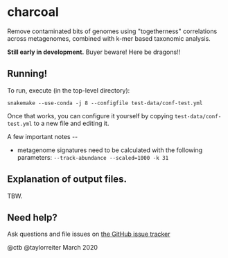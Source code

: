 # charcoal

Remove contaminated bits of genomes using "togetherness" correlations
across metagenomes, combined with k-mer based taxonomic
analysis.

**Still early in development.** Buyer beware! Here be dragons!!

## Running!

To run, execute (in the top-level directory):

```
snakemake --use-conda -j 8 --configfile test-data/conf-test.yml
```

Once that works, you can configure it yourself by copying
`test-data/conf-test.yml` to a new file and editing it.

A few important notes --

* metagenome signatures need to be calculated with the following parameters:
   `--track-abundance --scaled=1000 -k 31`
   
## Explanation of output files.

TBW.
   
## Need help?

Ask questions and file issues on [the GitHub issue tracker](https://github.com/dib-lab/charcoal/issues)

@ctb @taylorreiter
March 2020
